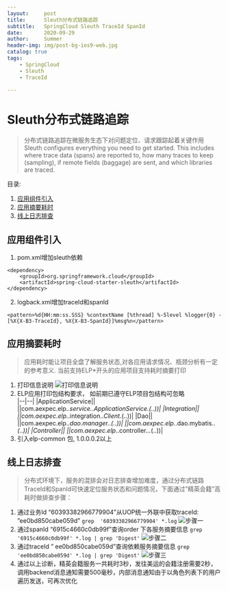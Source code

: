 ```yaml
---
layout:     post
title:      Sleuth分布式链路追踪
subtitle:   SpringCloud Sleuth TraceId SpanId 
date:       2020-09-29
author:     Summer
header-img: img/post-bg-ios9-web.jpg
catalog: true
tags:
    - SpringCloud
    - Sleuth
    - TraceId 
    
---
```

# Sleuth分布式链路追踪

> 分布式链路追踪在微服务生态下对问题定位、请求跟踪起着关键作用  
> Sleuth configures everything you need to get started. This includes where trace data (spans) are reported to, how
> many traces to keep (sampling), if remote fields (baggage) are sent, and which libraries are traced.

目录:

1.  [应用组件引入](#应用组件引入)
2.  [应用摘要耗时](#应用摘要耗时)
3.  [线上日志排查](#线上日志排查)

## 应用组件引入
1. pom.xml增加sleuth依赖
```
<dependency>
    <groupId>org.springframework.cloud</groupId>
    <artifactId>spring-cloud-starter-sleuth</artifactId>
</dependency>
```
2. logback.xml增加traceId和spanId
```
<pattern>%d{HH:mm:ss.SSS} %contextName [%thread] %-5level %logger{0} -[%X{X-B3-TraceId}, %X{X-B3-SpanId}]%msg%n</pattern>
```

## 应用摘要耗时
> 应用耗时能让项目全盘了解服务状态,对各应用请求情况、瓶颈分析有一定的参考意义. 当前支持ELP*开头的应用项目支持耗时摘要打印
1. 打印信息说明
![打印信息说明](https://github.com/Summer-Zhang/blog-img/blob/master/Sleuth%E5%88%86%E5%B8%83%E5%BC%8F%E9%93%BE%E8%B7%AF%E8%BF%BD%E8%B8%AA/%E6%89%93%E5%8D%B0%E4%BF%A1%E6%81%AF%E8%AF%B4%E6%98%8E.png?raw=true)
2. ELP应用打印包结构要求， 如前期已遵守ELP项目包结构可忽略  
|--|--|
|ApplicationService||
||com.aexpec.elp.*.service..*ApplicationService.*(..))|
|Integration||
||com.aexpec.elp.*.integration..*Client.*(..))|
|Dao||
||com.aexpec.elp.*.dao.manager.*.*(..))|
||com.aexpec.elp.*.dao.mybatis..*(..))|
|Controller||
||com.aexpec.elp.*.controller..*.*(..))|
3. 引入elp-common 包, 1.0.0.0.2以上

## 线上日志排查
> 分布式环境下，服务的混排会对日志排查增加难度，通过分布式链路TraceId和SpanId可快速定位服务状态和问题情况，下面通过”精英会籍”高耗时做排查步骤：
1. 通过业务Id “60393382966779904”从UOP统一外联中获取traceId: ”ee0bd850cabe059d”
`grep  '60393382966779904' *.log`
![步骤一](https://github.com/Summer-Zhang/blog-img/blob/master/Sleuth%E5%88%86%E5%B8%83%E5%BC%8F%E9%93%BE%E8%B7%AF%E8%BF%BD%E8%B8%AA/%E6%AD%A5%E9%AA%A41.png?raw=true)
2. 通过spanId “6915c4660c0db99f”查询order 下各服务摘要信息
`grep '6915c4660c0db99f' *.log | grep 'Digest'`
![步骤二](https://github.com/Summer-Zhang/blog-img/blob/master/Sleuth%E5%88%86%E5%B8%83%E5%BC%8F%E9%93%BE%E8%B7%AF%E8%BF%BD%E8%B8%AA/%E6%AD%A5%E9%AA%A42.png?raw=true)
3. 通过traceId ” ee0bd850cabe059d”查询依赖服务摘要信息
`grep 'ee0bd850cabe059d' *.log | grep 'Digest'`
![步骤三](https://github.com/Summer-Zhang/blog-img/blob/master/Sleuth%E5%88%86%E5%B8%83%E5%BC%8F%E9%93%BE%E8%B7%AF%E8%BF%BD%E8%B8%AA/%E6%AD%A5%E9%AA%A43.png?raw=true)
4. 通过以上诊断，精英会籍服务一共耗时3秒，发往美运的会籍注册需要2秒， 调用backend消息通知需要500毫秒，内部消息通知由于以角色列表下的用户遍历发送，可再次优化